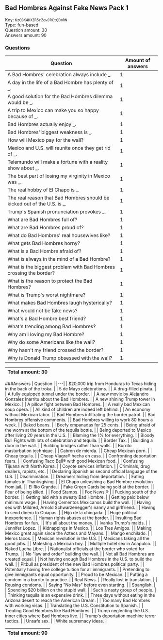 ## Bad Hombres Against Fake News Pack 1
Key: `KzOBK4HXZR5rZowJRCtQDmRN`  
Type: fun-based  
Question amount: 30  
Answers amount: 90
### Questions
| Question | Amount of answers |
|---|---|
| A Bad Hombres' celebration always include _. | 1 |
| A day in the life of a Bad Hombre has plenty of _. | 1 |
| A good solution for the Bad Hombres dilemma would be _. | 1 |
| A trip to Mexico can make you so happy because of _. | 1 |
| Bad Hombres actually enjoy _. | 1 |
| Bad Hombres' biggest weakness is _. | 1 |
| How will Mexico pay for the wall? | 1 |
| Mexico and U.S. will reunite once they get rid of _. | 1 |
| Telemundo will make a fortune with a reality show about _. | 1 |
| The best part of losing my virginity in Mexico was _. | 1 |
| The real hobby of El Chapo is _. | 1 |
| The real reason that Bad Hombres should be kicked out of the U.S. is _. | 1 |
| Trump's Spanish pronunciation provokes _. | 1 |
| What are Bad Hombres full of? | 1 |
| What are Bad Hombres proud of? | 1 |
| What do Bad Hombres' real housewives like? | 1 |
| What gets Bad Hombres horny? | 1 |
| What is a Bad Hombre afraid of? | 1 |
| What is always in the mind of a Bad Hombre? | 1 |
| What is the biggest problem with Bad Hombres crossing the border? | 1 |
| What is the reason to protect the Bad Hombres? | 1 |
| What is Trump's worst nightmare? | 1 |
| What makes Bad Hombres laugh hysterically? | 1 |
| What would not be fake news? | 1 |
| What's a Bad Hombre best friend? | 1 |
| What's trending among Bad Hombres? | 1 |
| Why am I loving my Bad Hombre? | 1 |
| Why do some Americans like the wall? | 1 |
| Why hasn't my friend crossed the border? | 1 |
| Why is Donald Trump obsessed with the wall? | 1 |

|Total amount: 30|
|---|

###Answers
| Question |
|---|
| $20,000 trip from Honduras to Texas hiding in the back of the troka. |
| 5 de Mayo celebrations. |
| A drug-filled pinata. |
| A fully equipped tunnel under the border. |
| A new movie by Alejandro Gonzalez Inarritu about the Bad Hombres. |
| A new shining Trump tower in Mexico. |
| A pillow fight between Bad Hombres. |
| A really bad Mexican soup opera. |
| All kind of children are indeed left behind. |
| An economy without Mexican labor. |
| Bad Hombres infiltrating the border patrol. |
| Bad Hombres offensive comments. |
| Bad Hombres willing to work 80 hours a week. |
| Baked beans. |
| Beefy empanadas for 25 cents. |
| Being afraid of the worm at the bottom of the tequila bottle. |
| Being deported to Mexico after living 20 years in the U.S. |
| Blaming the 1% for everything. |
| Bloody Bull Fights with lots of celebration and tequila. |
| Border Tax. |
| Building a door in the wall. |
| Building bridges rather than walls. |
| Burrito masturbation technique. |
| Cabron de mierda. |
| Cheap Mexican porn. |
| Cheap tequila. |
| Cheap Viagra® hecha en casa. |
| Confronting deportation fears. |
| Confusing Taco Bell® with good Mexican food. |
| Confusing Tijuana with North Korea. |
| Coyote services inflation. |
| Criminals, drug dealers, rapists, etc. |
| Declaring Spanish as second official language of the U.S. |
| Discrimination. |
| Dreamers hiding from deportation. |
| Eating tamales in Thanksgiving. |
| El Chapo unleashing a Bad Hombre revolution from jail. |
| El Rio Grande. |
| Fake Green Cards being sold at the border. |
| Fear of being killed. |
| Food Stamps. |
| Fox News.® |
| Fucking south of the border. |
| Getting laid with a sweaty Bad Hombre. |
| Getting paid below minimum wage. |
| Having Cementos Mexicanos build the wall. |
| Having sex with Mildred, Arnold Schwarzenegger's nanny and girlfriend. |
| Having to send dinero to Chiapas. |
| Hijo de la chingada. |
| Huge political inexperience. |
| Human rights abuses at the border. |
| Insulting Bad Hombres for fun. |
| It's all about the money. |
| Ivanka Trump's maids. |
| Jennifer Lopez. |
| Kidnappings in Mexico. |
| Los Tres Amigos. |
| Making Mexico great again since the Aztecs and Mayans. |
| Mango enchilado. |
| Meros tacos. |
| Mexican revolution in the U.S. |
| Mexicans taking all the good jobs. |
| Molesting a Mexican boy. |
| Multiple hotel sex in Acapulco. |
| Naked Lucha Libre. |
| Nationalist officials at the border who voted for Trump. |
| No "law and order" building the wall. |
| Not all Bad Hombres are created equal. |
| Not having enough Bad Hombres in the U.S. to build the wall. |
| Pitbull as president of the new Bad Hombres political party. |
| Potentially having free college tuition for all immigrants. |
| Pretending to give immigrants equal opportunity. |
| Proud to be Mexican. |
| Putting a condom in a burrito to practice. |
| Real News. |
| Really lost in translation. |
| Reusing condoms. |
| Saying "No Mas" before even starting. |
| Spanglish. |
| Spending $20 billion on the stupid wall. |
| Such a nasty group of people. |
| Thinking tequila is an expensive drink. |
| Three days without eating in the Arizona desert to reach the American Dream. |
| Too many Bad Hombres with working visas. |
| Translating the U.S. Constitution to Spanish. |
| Treating Good Hombres like Bad Hombres. |
| Trump neglecting the U.S. inner cities where Bad Hombres live. |
| Trump's deportation machine terror tactics. |
| Unsafe sex. |
| White supremacy ideas. |

|Total amount: 90|
|---|